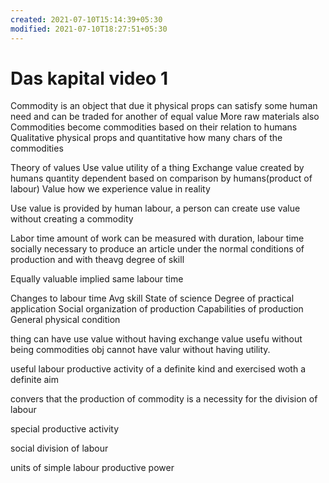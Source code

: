 ```yaml
---
created: 2021-07-10T15:14:39+05:30
modified: 2021-07-10T18:27:51+05:30
---
```


# Das kapital video 1

Commodity is an object that due it physical props can satisfy some human need and can be traded for another of equal value
More raw materials also
Commodities become commodities based on their relation to humans
Qualitative physical props and quantitative how many chars of the commodities

Theory of values 
Use value utility of a thing
Exchange value created by humans quantity dependent based on comparison by humans(product of labour) 
Value how we experience value in reality

Use value is provided by human labour, a person can create use value without creating a commodity

Labor time amount of work can be measured with duration, labour time socially necessary to produce an article under the normal conditions of production and with theavg degree of skill

Equally valuable implied same labour time

Changes to labour time
Avg skill
State of science
Degree of practical application
Social organization of production
Capabilities of production
General physical condition

thing can have use value without having exchange value
usefu without being commodities obj cannot have valur without having utility.

useful labour productive activity of a definite kind and exercised woth a definite aim

convers that the production of commodity is a necessity for the division of labour

special productive activity

social division of labour

units of simple labour
productive power
